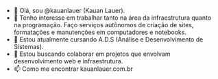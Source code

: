 - 👋 Olá, sou @kauanlauer (Kauan Lauer). 
- 👀 Tenho interesse em trabalhar tanto na área da infraestrutura quanto na programação. Faço serviços autônomos de criação de sites, formatações e manutenções em computadores e notebooks.
- 🌱 Estou atualmente cursando A.D.S (Análise e Desenvolvimento de Sistemas).
- 💞️ Estou buscando colaborar em projetos que envolvam desenvolvimento web e infraestrutura.
- 📫 Como me encontrar kauanlauer.com.br
<!---
kauanlauer/kauanlauer is a ✨ special ✨ repository because its `README.md` (this file) appears on your GitHub profile.
You can click the Preview link to take a look at your changes.
--->
